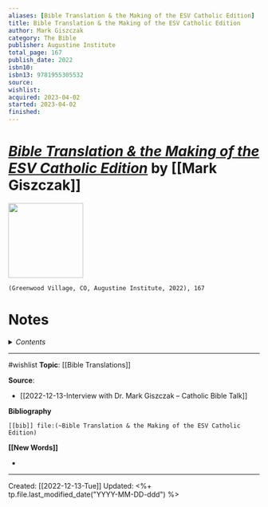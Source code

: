 ```yaml
---
aliases: [Bible Translation & the Making of the ESV Catholic Edition]
title: Bible Translation & the Making of the ESV Catholic Edition
author: Mark Giszczak
category: The Bible
publisher: Augustine Institute
total_page: 167
publish_date: 2022
isbn10: 
isbn13: 9781955305532
source: 
wishlist: 
acquired: 2023-04-02
started: 2023-04-02
finished: 
---
```

# *[Bible Translation & the Making of the ESV Catholic Edition](https://catholic.market/bible-translation-the-making-esv-catholic-edition/)* by [[Mark Giszczak]]

<img src="https://cdn11.bigcommerce.com/s-iw55yn2imp/images/stencil/960w/products/12682/10289/bibleTranslation_cover__88747.1652389751.jpg?c=2" width=150>

`(Greenwood Village, CO, Augustine Institute, 2022), 167`


# Notes

<details>
 <summary><i>Contents</i></summary>
<!-- MarkdownTOC autolink="true" -->

<!-- /MarkdownTOC -->
</details>



--- 
#wishlist 
**Topic**: [[Bible Translations]]

**Source**: 
- [[2022-12-13-Interview with Dr. Mark Giszczak – Catholic Bible Talk]]

**Bibliography**

```query
[[bib]] file:(~Bible Translation & the Making of the ESV Catholic Edition)
```
 

**[[New Words]]**

- 

---
Created: [[2022-12-13-Tue]]
Updated: <%+ tp.file.last_modified_date("YYYY-MM-DD-ddd") %>
